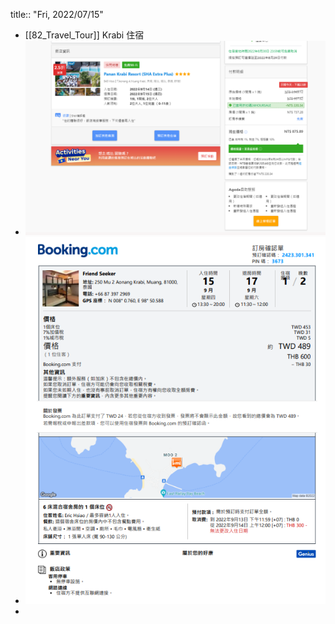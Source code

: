title:: "Fri, 2022/07/15"

- [[82_Travel_Tour]]
  Krabi 住宿
- ![image.png](../assets/image_1657865093312_0.png)
- ![image.png](../assets/image_1657867683840_0.png)
-